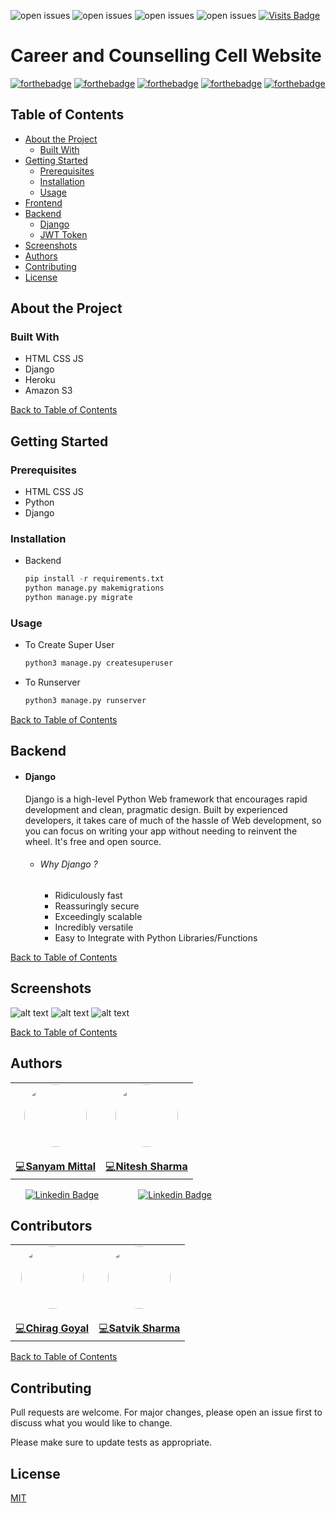 ![open issues](https://img.shields.io/github/issues/sanyam1992000/cncwebsitedjango)
![open issues](https://img.shields.io/github/forks/sanyam1992000/cncwebsitedjango)
![open issues](https://img.shields.io/github/stars/sanyam1992000/cncwebsitedjango)
![open issues](https://img.shields.io/github/contributors/sanyam1992000/cncwebsitedjango)
[![Visits Badge](https://badges.pufler.dev/visits/sanyam1992000/cncwebsitedjango)](https://badges.pufler.dev)

# Career and Counselling Cell Website
[![forthebadge](https://forthebadge.com/images/badges/built-with-love.svg)](https://forthebadge.com) [![forthebadge](https://forthebadge.com/images/badges/made-with-python.svg)](https://forthebadge.com) [![forthebadge](https://forthebadge.com/images/badges/uses-html.svg)](https://forthebadge.com) [![forthebadge](https://forthebadge.com/images/badges/uses-css.svg)](https://forthebadge.com) [![forthebadge](https://forthebadge.com/images/badges/uses-js.svg)](https://forthebadge.com)


## Table of Contents

* [About the Project](#about-the-project)
  * [Built With](#built-with)
* [Getting Started](#getting-started)
  * [Prerequisites](#prerequisites)
  * [Installation](#installation)
  * [Usage](#usage)
* [Frontend](#frontend)
* [Backend](#backend)
    * [Django](#django)
    * [JWT Token](#jwt-token)
* [Screenshots](#screenshots)
* [Authors](#authors)
* [Contributing](#contributing)
* [License](#license)

## About the Project
 
### Built With
*   HTML CSS JS
*   Django
*   Heroku
*   Amazon S3

[Back to Table of Contents](#table-of-contents)

## Getting Started
### Prerequisites

* HTML CSS JS
* Python
* Django


### Installation

* Backend

    ```Python
    pip install -r requirements.txt
    python manage.py makemigrations
    python manage.py migrate
    ```

### Usage

* To Create Super User

    ``` python
    python3 manage.py createsuperuser
    ```
  
* To Runserver

    ``` python
    python3 manage.py runserver
    ```
[Back to Table of Contents](#table-of-contents)
## Backend

* #### Django 
    Django is a high-level Python Web framework that encourages rapid development and clean, pragmatic design. Built by experienced developers, it takes care of much of the hassle of Web development, so you can focus on writing your app without needing to reinvent the wheel. It's free and open source.
    
    * ###### Why Django ?
        *  Ridiculously fast
        *  Reassuringly secure
        *  Exceedingly scalable
        *  Incredibly versatile
        *  Easy to Integrate with Python Libraries/Functions
        

[Back to Table of Contents](#table-of-contents)
## Screenshots

![alt text](https://github.com/sanyam1992000/cncwebsitedjango/blob/master/Screenshots/ss1.png?raw=True)
![alt text](https://github.com/sanyam1992000/cncwebsitedjango/blob/master/Screenshots/ss2.png?raw=True)
![alt text](https://github.com/sanyam1992000/cncwebsitedjango/blob/master/Screenshots/ss3.png?raw=True)


[Back to Table of Contents](#table-of-contents)
## Authors
<table>
  <tr>
    <td align="center">
        <a href="https://github.com/sanyam1992000/">
            <img src="https://avatars2.githubusercontent.com/u/44235818?s=460&u=ace44cdd2bd36f9d187041adfe6565049275d77d&v=4" width="100px;" alt="" style="border-radius:50%;" /><br />
        </a>
        <br><a href="https://github.com/sanyam1992000/cncwebsitedjango/commits?author=sanyam1992000" title="Code">💻<b>Sanyam Mittal</b></a>
    </td>    
    <td align="center">
        <a href="https://github.com/niteshsh4rma/">
            <img src="https://avatars3.githubusercontent.com/u/58659088?s=400&u=8a4168daee75538f5b129b314f8b7a762cc1b06d&v=4" width="100px;" alt="" style="border-radius:50%;" /><br />
        </a>
            <br><a href="https://github.com/sanyam1992000/cncwebsitedjango/commits?author=niteshsh4rma" title="Code">💻<b>Nitesh Sharma</b></a>
    </td>
  </tr>
</table>

&nbsp;&nbsp;&nbsp;&nbsp;&nbsp;&nbsp;[![Linkedin Badge](https://img.shields.io/badge/-Sanyam_Mittal-blue?style=flat-square&logo=Linkedin&logoColor=white&link=https://www.linkedin.com/in/sanyam1992000/)](https://www.linkedin.com/in/sanyam1992000/)
&nbsp;&nbsp;&nbsp;&nbsp;&nbsp;&nbsp;&nbsp;&nbsp;&nbsp;&nbsp;&nbsp;&nbsp;&nbsp;&nbsp;&nbsp;[![Linkedin Badge](https://img.shields.io/badge/-Nitesh_Sharma-blue?style=flat-square&logo=Linkedin&logoColor=white&link=https://www.linkedin.com/in/aayush-tyagi-30a293185//)](https://www.linkedin.com/in/aayush-tyagi-30a293185//)

## Contributors
<table>
  <tr>
    <td align="center">
        <a href="https://github.com/goyalchirag2001/">
            <img src="https://avatars2.githubusercontent.com/u/59612897?s=400&v=4" width="100px;" alt="" style="border-radius:50%;" /><br />
        </a>
        <br><a href="https://github.com/sanyam1992000/cncwebsitedjango/commits?author=goyalchirag2001" title="Code">💻<b>Chirag Goyal</b></a>
    </td>    
    <td align="center">
        <a href="https://github.com/codekarsatvik/">
            <img src="https://avatars2.githubusercontent.com/u/59612897?s=400&v=4" width="100px;" alt="" style="border-radius:50%;" /><br />
        </a>
            <br><a href="https://github.com/sanyam1992000/cncwebsitedjango/commits?author=codekarsatvik" title="Code">💻<b>Satvik Sharma</b></a>
    </td>
  </tr>
</table>

[Back to Table of Contents](#table-of-contents)

## Contributing
Pull requests are welcome. For major changes, please open an issue first to discuss what you would like to change.

Please make sure to update tests as appropriate.

## License
[MIT](https://choosealicense.com/licenses/mit/)